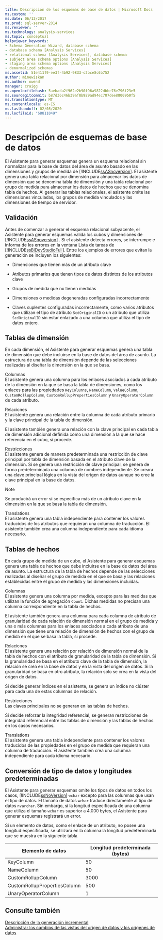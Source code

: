 ```yaml
---
title: Descripción de los esquemas de base de datos | Microsoft Docs
ms.custom: ''
ms.date: 06/13/2017
ms.prod: sql-server-2014
ms.reviewer: ''
ms.technology: analysis-services
ms.topic: conceptual
helpviewer_keywords:
- Schema Generation Wizard, database schema
- database schema [Analysis Services]
- relational schema [Analysis Services], database schema
- subject area schema options [Analysis Services]
- staging area schema options [Analysis Services]
- denormalized schemas
ms.assetid: 51e411f9-ee3f-4b92-9833-c2bce8c6b752
author: minewiskan
ms.author: owend
manager: craigg
ms.openlocfilehash: 5aebada2f962e2b90f96a9822dbbe76e796f23e5
ms.sourcegitcommit: b87d36c46b39af8b929ad94ec707dee8800950f5
ms.translationtype: MT
ms.contentlocale: es-ES
ms.lasthandoff: 02/08/2020
ms.locfileid: "68811049"
---
```

# <a name="understanding-the-database-schemas"></a>Descripción de esquemas de base de datos
  El Asistente para generar esquemas genera un esquema relacional sin normalizar para la base de datos del área de asunto basado en las dimensiones y grupos de medida de [!INCLUDE[ssASnoversion](../../includes/ssasnoversion-md.md)]. El asistente genera una tabla relacional por dimensión para almacenar los datos de dimensión que se denomina tabla de dimensión y una tabla relacional por grupo de medida para almacenar los datos de hechos que se denomina tabla de hechos. Al generar las tablas relacionales, el asistente omite las dimensiones vinculadas, los grupos de medida vinculados y las dimensiones de tiempo de servidor.  
  
## <a name="validation"></a>Validación  
 Antes de comenzar a generar el esquema relacional subyacente, el Asistente para generar esquemas valida los cubos y dimensiones de [!INCLUDE[ssASnoversion](../../includes/ssasnoversion-md.md)] . Si el asistente detecta errores, se interrumpe e informa de los errores en la ventana Lista de tareas de [!INCLUDE[ssBIDevStudioFull](../../includes/ssbidevstudiofull-md.md)]. Entre los ejemplos de errores que evitan la generación se incluyen los siguientes:  
  
-   Dimensiones que tienen más de un atributo clave  
  
-   Atributos primarios que tienen tipos de datos distintos de los atributos clave  
  
-   Grupos de medida que no tienen medidas  
  
-   Dimensiones o medidas degeneradas configuradas incorrectamente  
  
-   Claves suplentes configuradas incorrectamente, como varios atributos que utilizan el tipo de atributo `ScdOriginalID` o un atributo que utiliza `ScdOriginalID` sin estar enlazado a una columna que utiliza el tipo de datos entero.  
  
## <a name="dimension-tables"></a>Tablas de dimensión  
 En cada dimensión, el Asistente para generar esquemas genera una tabla de dimensión que debe incluirse en la base de datos del área de asunto. La estructura de una tabla de dimensión depende de las selecciones realizadas al diseñar la dimensión en la que se basa.  
  
 Columnas  
 El asistente genera una columna para los enlaces asociados a cada atributo de la dimensión en la que se basa la tabla de dimensiones, como los enlaces para las propiedades `KeyColumns`, `NameColumn`, `ValueColumn`, `CustomRollupColumn`, `CustomRollupPropertiesColumn` y `UnaryOperatorColumn` de cada atributo.  
  
 Relaciones  
 El asistente genera una relación entre la columna de cada atributo primario y la clave principal de la tabla de dimensión.  
  
 El asistente también genera una relación con la clave principal en cada tabla de dimensión adicional definida como una dimensión a la que se hace referencia en el cubo, si procede.  
  
 Restricciones  
 El asistente genera de manera predeterminada una restricción de clave principal por tabla de dimensión basada en el atributo clave de la dimensión. Si se genera una restricción de clave principal, se genera de forma predeterminada una columna de nombres independiente. Se creará una clave principal lógica en la vista del origen de datos aunque no cree la clave principal en la base de datos.  
  
> [!NOTE]  
>  Se producirá un error si se especifica más de un atributo clave en la dimensión en la que se basa la tabla de dimensión.  
  
 Translations  
 El asistente genera una tabla independiente para contener los valores traducidos de los atributos que requieran una columna de traducción. El asistente también crea una columna independiente para cada idioma necesario.  
  
## <a name="fact-tables"></a>Tablas de hechos  
 En cada grupo de medida de un cubo, el Asistente para generar esquemas genera una tabla de hechos que debe incluirse en la base de datos del área de asunto. La estructura de la tabla de hechos depende de las selecciones realizadas al diseñar el grupo de medida en el que se basa y las relaciones establecidas entre el grupo de medida y las dimensiones incluidas.  
  
 Columnas  
 El asistente genera una columna por medida, excepto para las medidas que utilizan la función de agregación `Count`. Dichas medidas no precisan una columna correspondiente en la tabla de hechos.  
  
 El asistente también genera una columna para cada columna de atributo de granularidad de cada relación de dimensión normal en el grupo de medida y una o más columnas para los enlaces asociados a cada atributo de una dimensión que tiene una relación de dimensión de hechos con el grupo de medida en el que se basa la tabla, si procede.  
  
 Relaciones  
 El asistente genera una relación por relación de dimensión normal de la tabla de hechos con el atributo de granularidad de la tabla de dimensión. Si la granularidad se basa en el atributo clave de la tabla de dimensión, la relación se crea en la base de datos y en la vista del origen de datos. Si la granularidad se basa en otro atributo, la relación solo se crea en la vista del origen de datos.  
  
 Si decide generar índices en el asistente, se genera un índice no clúster para cada una de estas columnas de relación.  
  
 Restricciones  
 Las claves principales no se generan en las tablas de hechos.  
  
 Si decide reforzar la integridad referencial, se generan restricciones de integridad referencial entre las tablas de dimensión y las tablas de hechos en los casos necesarios.  
  
 Translations  
 El asistente genera una tabla independiente para contener los valores traducidos de las propiedades en el grupo de medida que requieran una columna de traducción. El asistente también crea una columna independiente para cada idioma necesario.  
  
## <a name="data-type-conversion-and-default-lengths"></a>Conversión de tipo de datos y longitudes predeterminadas  
 El Asistente para generar esquemas omite los tipos de datos en todos los casos, [!INCLUDE[ssNoVersion](../../includes/ssnoversion-md.md)] `wchar` excepto para las columnas que usan el tipo de datos. El tamaño de datos `wchar` traduce directamente al tipo de datos `nvarchar`. Sin embargo, si la longitud especificada de una columna que utiliza el tamaño `wchar` es superior a 4.000 bytes, el Asistente para generar esquemas registrará un error.  
  
 Si un elemento de datos, como el enlace de un atributo, no posee una longitud especificada, se utilizará en la columna la longitud predeterminada que se muestra en la siguiente tabla.  
  
|Elemento de datos|Longitud predeterminada (bytes)|  
|---------------|------------------------------|  
|KeyColumn|50|  
|NameColumn|50|  
|CustomRollupColumn|3000|  
|CustomRollupPropertiesColumn|500|  
|UnaryOperatorColumn|1|  
  
## <a name="see-also"></a>Consulte también  
 [Descripción de la generación incremental](understanding-incremental-generation.md)   
 [Administrar los cambios de las vistas del origen de datos y los orígenes de datos](manage-changes-to-data-source-views-and-data-sources.md)  
  
  
